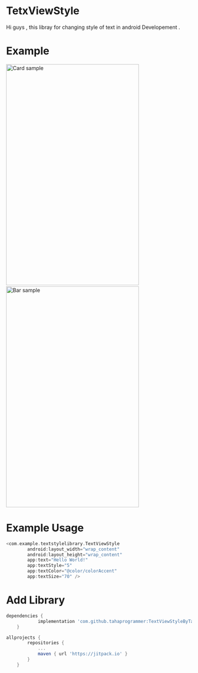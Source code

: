 # TetxViewStyle
Hi guys , this libray for changing style of text in android Developement .
# Example 

<img alt="Card sample" width="360" height="600" src="http://mrjeandeveloper.online/s1.png" />&nbsp;&nbsp;&nbsp;&nbsp;&nbsp;&nbsp;&nbsp;&nbsp;<img alt="Bar sample" width="360" height="600" src="http://mrjeandeveloper.online/s2.png" />

# Example Usage

```groovy
<com.example.textstylelibrary.TextViewStyle
        android:layout_width="wrap_content"
        android:layout_height="wrap_content"
        app:text="Hello World!"
        app:textStyle="5"
        app:textColor="@color/colorAccent"
        app:textSize="70" />
```
# Add Library 

```groovy
dependencies {
	        implementation 'com.github.tahaprogrammer:TextViewStyleByTaHa:1.0.1'
	}
```

```groovy
allprojects {
		repositories {
			...
			maven { url 'https://jitpack.io' }
		}
	}
```
